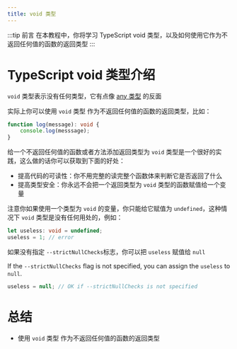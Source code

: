 ```yaml
---
title: void 类型
---
```


:::tip 前言
在本教程中，你将学习 TypeScript void 类型，以及如何使用它作为不返回任何值的函数的返回类型
:::

# TypeScript void 类型介绍

`void` 类型表示没有任何类型，它有点像 [any 类型](/2-basic-types/9-any-type/) 的反面

实际上你可以使用 `void` 类型 作为不返回任何值的函数的返回类型，比如：

```TypeScript
function log(message): void {
    console.log(messsage);
}
```

给一个不返回任何值的函数或者方法添加返回类型为 `void` 类型是一个很好的实践，这么做的话你可以获取到下面的好处：

- 提高代码的可读性：你不用完整的读完整个函数体来判断它是否返回了什么
- 提高类型安全：你永远不会把一个返回类型为 `void` 类型的函数赋值给一个变量

注意你如果使用一个类型为 `void` 的变量，你只能给它赋值为 `undefined`，这种情况下 `void` 类型是没有任何用处的，例如：

```TypeScript
let useless: void = undefined;
useless = 1; // error
```

如果没有指定 `--strictNullChecks`标志，你可以把 `useless` 赋值给 `null`

If the `--strictNullChecks` flag is not specified, you can assign the `useless` to `null`.

```TypeScript
useless = null; // OK if --strictNullChecks is not specified
```

# 总结

- 使用 `void` 类型 作为不返回任何值的函数的返回类型
